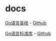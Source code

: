 # docs

[Go语言圣经](https://docs.hundan.org/gopl-zh/) - [Github](https://github.com/gopl-zh/gopl-zh.github.com)

[Go语言标准库](https://books.studygolang.com/The-Golang-Standard-Library-by-Example/) - [Github](https://github.com/polaris1119/The-Golang-Standard-Library-by-Example)
